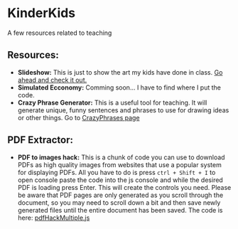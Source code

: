 # KinderKids
A few resources related to teaching


 ## Resources:
 
 * **Slideshow:** This is just to show the art my kids have done in class. [Go ahead and check it out.](https://travisa9.github.io/KinderKids/ "The website")
 * **Simulated Ecconomy:** Comming soon... I have to find where I put the code.
 * **Crazy Phrase Generator:** This is a useful tool for teaching. It will generate unique, funny sentences and phrases to use for drawing ideas or other things. Go to [CrazyPhrases page](https://github.com/TravisA9/KinderKids/blob/main/docs/Crazy%20Art.html "WIP")


 ## PDF Extractor:
 
  * **PDF to images hack:** This is a chunk of code you can use to download PDFs as high quality images from websites that use a popular system for displaying PDFs. All you have to do is press ```ctrl + Shift + I``` to open console paste the code into the js console and while the desired PDF is loading press Enter. This will create the controls you need. Please be aware that PDF pages are only generated as you scroll through the document, so you may need to scroll down a bit and then save newly generated files until the entire document has been saved. The code is here: [pdfHackMultiple.js](https://github.com/TravisA9/KinderKids/blob/main/docs/pdfHackMultiple.js "Paste to js Consol")

